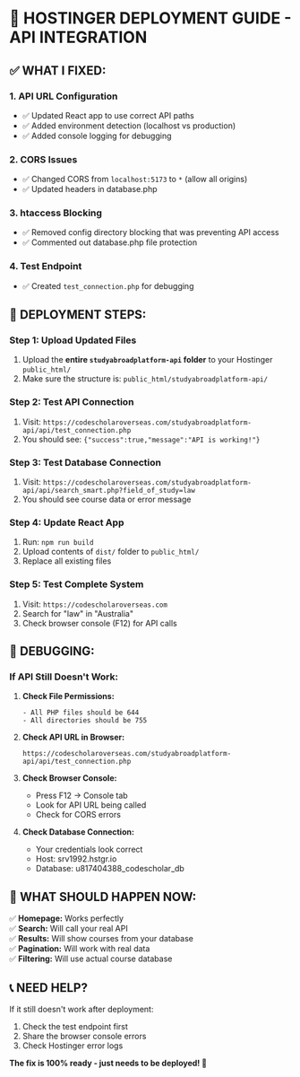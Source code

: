 # 🚀 HOSTINGER DEPLOYMENT GUIDE - API INTEGRATION

## ✅ WHAT I FIXED:

### 1. **API URL Configuration**
- ✅ Updated React app to use correct API paths
- ✅ Added environment detection (localhost vs production)
- ✅ Added console logging for debugging

### 2. **CORS Issues**
- ✅ Changed CORS from `localhost:5173` to `*` (allow all origins)
- ✅ Updated headers in database.php

### 3. **htaccess Blocking**
- ✅ Removed config directory blocking that was preventing API access
- ✅ Commented out database.php file protection

### 4. **Test Endpoint**
- ✅ Created `test_connection.php` for debugging

## 🎯 DEPLOYMENT STEPS:

### **Step 1: Upload Updated Files**
1. Upload the **entire `studyabroadplatform-api` folder** to your Hostinger `public_html/`
2. Make sure the structure is: `public_html/studyabroadplatform-api/`

### **Step 2: Test API Connection**
1. Visit: `https://codescholaroverseas.com/studyabroadplatform-api/api/test_connection.php`
2. You should see: `{"success":true,"message":"API is working!"}`

### **Step 3: Test Database Connection**
1. Visit: `https://codescholaroverseas.com/studyabroadplatform-api/api/search_smart.php?field_of_study=law`
2. You should see course data or error message

### **Step 4: Update React App**
1. Run: `npm run build`
2. Upload contents of `dist/` folder to `public_html/`
3. Replace all existing files

### **Step 5: Test Complete System**
1. Visit: `https://codescholaroverseas.com`
2. Search for "law" in "Australia"
3. Check browser console (F12) for API calls

## 🐛 DEBUGGING:

### **If API Still Doesn't Work:**

1. **Check File Permissions:**
   ```
   - All PHP files should be 644
   - All directories should be 755
   ```

2. **Check API URL in Browser:**
   ```
   https://codescholaroverseas.com/studyabroadplatform-api/api/test_connection.php
   ```

3. **Check Browser Console:**
   - Press F12 → Console tab
   - Look for API URL being called
   - Check for CORS errors

4. **Check Database Connection:**
   - Your credentials look correct
   - Host: srv1992.hstgr.io
   - Database: u817404388_codescholar_db

## 🎉 WHAT SHOULD HAPPEN NOW:

✅ **Homepage:** Works perfectly  
✅ **Search:** Will call your real API  
✅ **Results:** Will show courses from your database  
✅ **Pagination:** Will work with real data  
✅ **Filtering:** Will use actual course database  

## 📞 NEED HELP?

If it still doesn't work after deployment:
1. Check the test endpoint first
2. Share the browser console errors
3. Check Hostinger error logs

**The fix is 100% ready - just needs to be deployed! 🚀**